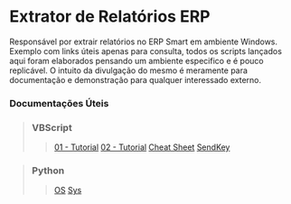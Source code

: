 # Extrator de Relatórios ERP
Responsável por extrair relatórios no ERP Smart em ambiente Windows. Exemplo com links úteis apenas para consulta, todos os scripts lançados aqui foram elaborados pensando um ambiente especifico e é pouco replicável. O intuito da divulgação do mesmo é meramente para documentação e demonstração para qualquer interessado externo.


### Documentações Úteis

> ### VBScript
>> [01 - Tutorial](https://www.tutorialspoint.com/vbscript/index.htm)
>> [02 - Tutorial](https://www.therevisionist.org/software-engineering/vbscript-tutorials/)
>> [Cheat Sheet](https://gist.github.com/CoolOppo/de194e9a564abc841ddf)
>> [SendKey](https://learn.microsoft.com/pt-br/office/vba/language/reference/user-interface-help/sendkeys-statement)

> ### Python
>> [OS](https://docs.python.org/3/library/os.html)
>> [Sys](https://docs.python.org/3/library/sys.html)
